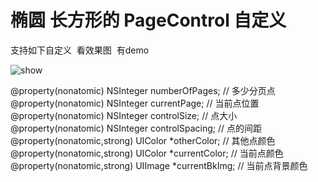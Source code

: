 # 椭圆 长方形的 PageControl 自定义


支持如下自定义  看效果图  有demo

 <img src="https://raw.githubusercontent.com/hackxhj/EllipsePageControl/master/123.png" alt="show" title="show">
  
  
@property(nonatomic) NSInteger numberOfPages;          //  多少分页点
@property(nonatomic) NSInteger currentPage;            //  当前点位置
@property(nonatomic) NSInteger controlSize;            //  点大小
@property(nonatomic) NSInteger controlSpacing;         //  点的间距 
@property(nonatomic,strong) UIColor *otherColor;       //  其他点颜色
@property(nonatomic,strong) UIColor *currentColor;     //  当前点颜色
@property(nonatomic,strong) UIImage *currentBkImg;     //  当前点背景颜色



